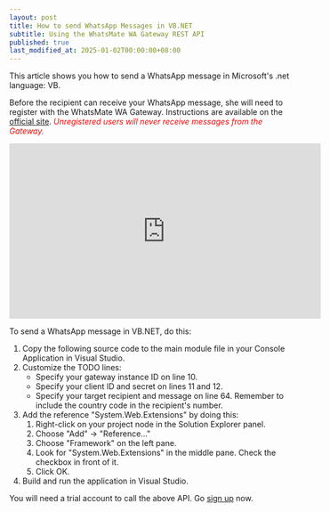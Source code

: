 ```yaml
---
layout: post
title: How to send WhatsApp Messages in VB.NET
subtitle: Using the WhatsMate WA Gateway REST API
published: true
last_modified_at: 2025-01-02T00:00:00+08:00
---
```


This article shows you how to send a WhatsApp message in Microsoft's .net language: VB.

Before the recipient can receive your WhatsApp message, she will need to register with the WhatsMate WA Gateway. Instructions are available on the [official site](https://www.whatsmate.net/whatsapp-gateway-api.html). <span style="color:red">*Unregistered users will never receive messages from the Gateway.*</span>


<iframe width="560" height="315" src="https://www.youtube.com/embed/RPNm0zwcr3o?rel=0&cc_load_policy=1" frameborder="0" allowfullscreen></iframe>


To send a WhatsApp message in VB.NET, do this:

1. Copy the following source code to the main module file in your Console Application in Visual Studio.  <script src="https://gist.github.com/whatsmate/588f9e98a9e1508bd7ce.js"></script>
2. Customize the TODO lines:
   * Specify your gateway instance ID on line 10.
   * Specify your client ID and secret on lines 11 and 12.
   * Specify your target recipient and message on line 64. Remember to include the country code in the recipient's number.
3. Add the reference "System.Web.Extensions" by doing this:
   1. Right-click on your project node in the Solution Explorer panel.
   2. Choose "Add" -> "Reference..."
   3. Choose "Framework" on the left pane.
   4. Look for "System.Web.Extensions" in the middle pane. Check the checkbox in front of it.
   5. Click OK.
4. Build and run the application in Visual Studio.


You will need a trial account to call the above API. Go [sign up](https://www.whatsmate.net/whatsapp-gateway-api.html) now.



<br>
<script async src="//pagead2.googlesyndication.com/pagead/js/adsbygoogle.js"></script>
<ins class="adsbygoogle"
     style="display:inline-block;width:728px;height:90px"
     data-ad-client="ca-pub-7383487179928477"
     data-ad-slot="6959057004"></ins>
<script>
(adsbygoogle = window.adsbygoogle || []).push({});
</script>
<br>

